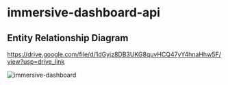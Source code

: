 # immersive-dashboard-api

## Entity Relationship Diagram
https://drive.google.com/file/d/1dGyjz8DB3UKG8quvHCQ47yY4hnaHhw5F/view?usp=drive_link

![immersive-dashboard](https://github.com/group05-immersive-dashboard-project/immersive-dashboard-api/assets/128290172/c7fdc6b6-c0eb-49d0-a65e-ccb2d9fdc72c)
